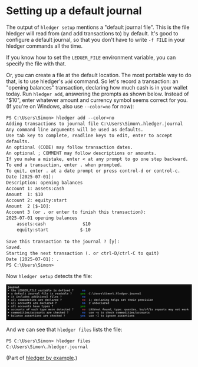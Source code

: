 # Setting up a default journal

The output of `hledger setup` mentions a "default journal file". This is the file hledger will read from (and add transactions to) by default. It's good to configure a default journal, so that you don't have to write `-f FILE` in your hledger commands all the time.

If you know how to set the `LEDGER_FILE` environment variable, you can specify the file with that.

<!--
Eg, on unix:
```
touch ~/.hledger.journal
```
But on Windows, some fiddling is required to select the right text encoding.
-->
<!--
or in Windows powershell:
```
out-file -append -encoding ascii $HOME/.hledger.journal
```
(On Windows, creating the file with `-encoding ascii` seems needed for the moment. The `-append` is for safety, in case you already have data there; but it might defeat the `-encoding`..)
-->

Or, you can create a file at the default location. 
The most portable way to do that, is to use hledger's `add` command.
So let's record a transaction:
an "opening balances" transaction, declaring how much cash is in your wallet today. 
Run `hledger add`, answering the prompts as shown below.
Instead of "$10", enter whatever amount and currency symbol seems correct for you. 
(If you're on Windows, also use `--color=no` for now):

```
PS C:\Users\Simon> hledger add --color=no
Adding transactions to journal file C:\Users\Simon\.hledger.journal
Any command line arguments will be used as defaults.
Use tab key to complete, readline keys to edit, enter to accept defaults.
An optional (CODE) may follow transaction dates.
An optional ; COMMENT may follow descriptions or amounts.
If you make a mistake, enter < at any prompt to go one step backward.
To end a transaction, enter . when prompted.
To quit, enter . at a date prompt or press control-d or control-c.
Date [2025-07-01]:
Description: opening balances
Account 1: assets:cash
Amount  1: $10
Account 2: equity:start
Amount  2 [$-10]:
Account 3 (or . or enter to finish this transaction):
2025-07-01 opening balances
    assets:cash              $10
    equity:start            $-10

Save this transaction to the journal ? [y]:
Saved.
Starting the next transaction (. or ctrl-D/ctrl-C to quit)
Date [2025-07-01]: .
PS C:\Users\Simon>
```

Now `hledger setup` detects the file:

![hledger setup 2 in powershell](images/hledger-setup-2-powershell.png)


And we can see that `hledger files` lists the file:
```
PS C:\Users\Simon> hledger files
C:\Users\Simon\.hledger.journal
```


(Part of [hledger by example](hledger-by-example.md).)
